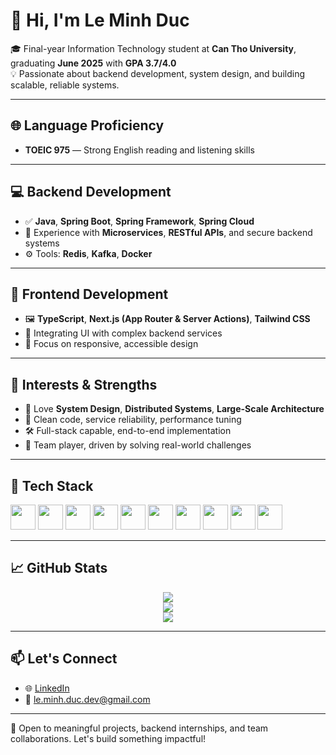 # 👋 Hi, I'm Le Minh Duc

🎓 Final-year Information Technology student at **Can Tho University**, graduating **June 2025** with **GPA 3.7/4.0**  
💡 Passionate about backend development, system design, and building scalable, reliable systems.

---

## 🌐 Language Proficiency

- **TOEIC 975** — Strong English reading and listening skills

---

## 💻 Backend Development

- ✅ **Java**, **Spring Boot**, **Spring Framework**, **Spring Cloud**
- 🧱 Experience with **Microservices**, **RESTful APIs**, and secure backend systems
- ⚙️ Tools: **Redis**, **Kafka**, **Docker**

---

## 🎨 Frontend Development

- 🖼️ **TypeScript**, **Next.js (App Router & Server Actions)**, **Tailwind CSS**
- 🔌 Integrating UI with complex backend services
- 📱 Focus on responsive, accessible design

---

## 🧠 Interests & Strengths

- 💭 Love **System Design**, **Distributed Systems**, **Large-Scale Architecture**
- 🧩 Clean code, service reliability, performance tuning
- 🛠️ Full-stack capable, end-to-end implementation
- 🤝 Team player, driven by solving real-world challenges

---

## 🧰 Tech Stack

<p align="left">
  <img src="https://cdn.jsdelivr.net/gh/devicons/devicon/icons/java/java-original.svg" width="40" />
  <img src="https://cdn.jsdelivr.net/gh/devicons/devicon/icons/spring/spring-original.svg" width="40" />
  <img src="https://cdn.jsdelivr.net/gh/devicons/devicon/icons/docker/docker-original.svg" width="40" />
  <img src="https://cdn.jsdelivr.net/gh/devicons/devicon/icons/mysql/mysql-original.svg" width="40" />
  <img src="https://cdn.jsdelivr.net/gh/devicons/devicon/icons/redis/redis-original.svg" width="40" />
  <img src="https://cdn.jsdelivr.net/gh/devicons/devicon/icons/javascript/javascript-original.svg" width="40" />
  <img src="https://cdn.jsdelivr.net/gh/devicons/devicon/icons/typescript/typescript-original.svg" width="40" />
  <img src="https://cdn.jsdelivr.net/gh/devicons/devicon/icons/nextjs/nextjs-original.svg" width="40" />
  <img src="https://cdn.jsdelivr.net/gh/devicons/devicon/icons/git/git-original.svg" width="40" />
  <img src="https://cdn.jsdelivr.net/gh/devicons/devicon/icons/github/github-original.svg" width="40" />
</p>

---

## 📈 GitHub Stats

<p align="center">
  <img src="https://github-readme-stats.vercel.app/api?username=le-minh-duc-dev&show_icons=true&theme=radical" />
  <br/>
  <img src="https://github-readme-stats.vercel.app/api/top-langs/?username=le-minh-duc-dev&layout=compact&theme=radical&cache_seconds=3600" />
  <br/>
  <img src="https://github-readme-streak-stats.herokuapp.com/?user=le-minh-duc-dev&theme=radical" />
</p>

---

## 📫 Let's Connect

- 🌐 [LinkedIn](https://www.linkedin.com/in/ducle98/)  
- 📧 le.minh.duc.dev@gmail.com  

---

🚀 Open to meaningful projects, backend internships, and team collaborations. Let's build something impactful!
